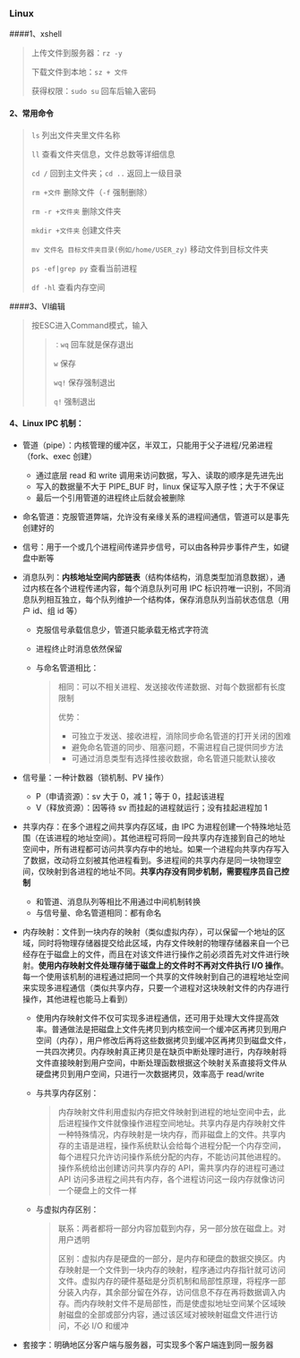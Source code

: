 ### Linux

####1、xshell

> 上传文件到服务器：`rz -y`
>
> 下载文件到本地：`sz + 文件`
>
> 获得权限：`sudo su` 回车后输入密码

#### 2、常用命令

>`ls` 列出文件夹里文件名称
>
>`ll` 查看文件夹信息，文件总数等详细信息
>
>`cd /` 回到主文件夹；`cd ..` 返回上一级目录
>
>`rm +文件` 删除文件（`-f` 强制删除）
>
>`rm -r +文件夹` 删除文件夹
>
>`mkdir +文件夹` 创建文件夹
>
>`mv 文件名 目标文件夹目录(例如/home/USER_zy)` 移动文件到目标文件夹
>
>`ps -ef|grep py` 查看当前进程
>
>`df -hl` 查看内存空间

####3、VI编辑

> 按ESC进入Command模式，输入
>
> > `：wq` 回车就是保存退出
> >
> > `w` 保存
> >
> > `wq!` 保存强制退出
> >
> > `q!` 强制退出

#### 4、Linux IPC 机制：

- 管道（pipe）：内核管理的缓冲区，半双工，只能用于父子进程/兄弟进程（fork、exec 创建）

  - 通过底层 read 和 write 调用来访问数据，写入、读取的顺序是先进先出
  - 写入的数据量不大于 PIPE_BUF 时，linux 保证写入原子性；大于不保证
  - 最后一个引用管道的进程终止后就会被删除

- 命名管道：克服管道弊端，允许没有亲缘关系的进程间通信，管道可以是事先创建好的

- 信号：用于一个或几个进程间传递异步信号，可以由各种异步事件产生，如键盘中断等

- 消息队列：**内核地址空间内部链表**（结构体结构，消息类型加消息数据），通过内核在各个进程传递内容，每个消息队列可用 IPC 标识符唯一识别，不同消息队列相互独立，每个队列维护一个结构体，保存消息队列当前状态信息（用户 id、组 id 等）

  - 克服信号承载信息少，管道只能承载无格式字符流

  - 进程终止时消息依然保留

  - 与命名管道相比：

    > 相同：可以不相关进程、发送接收传递数据、对每个数据都有长度限制
    >
    > 优势：
    >
    > - 可独立于发送、接收进程，消除同步命名管道的打开关闭的困难
    > - 避免命名管道的同步、阻塞问题，不需进程自己提供同步方法
    > - 可通过消息类型有选择性接收数据，命名管道只能默认接收

- 信号量：一种计数器（锁机制、PV 操作）

  - P（申请资源）：sv 大于 0，减 1；等于 0，挂起该进程
  - V（释放资源）：因等待 sv 而挂起的进程就运行；没有挂起进程加 1

- 共享内存：在多个进程之间共享内存区域，由 IPC 为进程创建一个特殊地址范围（在该进程的地址空间）。其他进程可将同一段共享内存连接到自己的地址空间中，所有进程都可访问共享内存中的地址。如果一个进程向共享内存写入了数据，改动将立刻被其他进程看到。多进程间的共享内存是同一块物理空间，仅映射到各进程的地址不同。**共享内存没有同步机制，需要程序员自己控制**

  - 和管道、消息队列等相比不用通过中间机制转换
  - 与信号量、命名管道相同：都有命名

- 内存映射：文件到一块内存的映射（类似虚拟内存），可以保留一个地址的区域，同时将物理存储器提交给此区域，内存文件映射的物理存储器来自一个已经存在于磁盘上的文件，而且在对该文件进行操作之前必须首先对文件进行映射。**使用内存映射文件处理存储于磁盘上的文件时不再对文件执行 I/O 操作**。 每一个使用该机制的进程通过把同一个共享的文件映射到自己的进程地址空间来实现多进程通信（类似共享内存，只要一个进程对这块映射文件的内存进行操作，其他进程也能马上看到）

  - 使用内存映射文件不仅可实现多进程通信，还可用于处理大文件提高效率。普通做法是把磁盘上文件先拷贝到内核空间一个缓冲区再拷贝到用户空间（内存），用户修改后再将这些数据拷贝到缓冲区再拷贝到磁盘文件，一共四次拷贝。内存映射真正拷贝是在缺页中断处理时进行，内存映射将文件直接映射到用户空间，中断处理函数根据这个映射关系直接将文件从硬盘拷贝到用户空间，只进行一次数据拷贝，效率高于 read/write

  - 与共享内存区别：

    > 内存映射文件利用虚拟内存把文件映射到进程的地址空间中去，此后进程操作文件就像操作进程空间地址。共享内存是内存映射文件一种特殊情况，内存映射是一块内存，而非磁盘上的文件。共享内存的主语是进程，操作系统默认会给每个进程分配一个内存空间，每个进程只允许访问操作系统分配的内存，不能访问其他进程的。操作系统给出创建访问共享内存的 API，需共享内存的进程可通过 API 访问多进程之间共有内存，各个进程访问这一段内存就像访问一个硬盘上的文件一样

  - 与虚拟内存区别：

    > 联系：两者都将一部分内容加载到内存，另一部分放在磁盘上。对用户透明
    >
    > 区别：虚拟内存是硬盘的一部分，是内存和硬盘的数据交换区。内存映射是一个文件到一块内存的映射，程序通过内存指针就可访问文件。虚拟内存的硬件基础是分页机制和局部性原理，将程序一部分装入内存，其余部分留在外存，访问信息不存在再将数据调入内存。而内存映射文件不是局部性，而是使虚拟地址空间某个区域映射磁盘的全部或部分内容，通过该区域对被映射磁盘文件进行访问，不必 I/O 和缓冲

- 套接字：明确地区分客户端与服务器，可实现多个客户端连到同一服务器